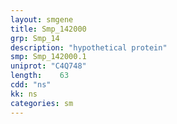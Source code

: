 ```yaml
---
layout: smgene
title: Smp_142000
grp: Smp_14
description: "hypothetical protein"
smp: Smp_142000.1
uniprot: "C4Q748"
length:    63
cdd: "ns"
kk: ns
categories: sm
---
```

